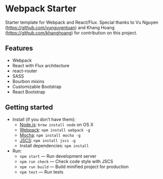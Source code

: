 # Webpack Starter

Starter template for Webpack and React/Flux. Special thanks to Vu Nguyen (https://github.com/vunguyentuan) and Khang Hoang (https://github.com/khanghoang) for contribution on this project.

## Features

* Webpack
* React with Flux architecture
* react-router
* SASS
* Bourbon mixins
* Customizable Bootstrap
* React Bootstrap

## Getting started

* Install (if you don’t have them):
    * [Node.js](http://nodejs.org): `brew install node` on OS X
    * [Webpack](http://webpack.github.io): `npm install webpack -g`
    * [Mocha](http://mochajs.org): `npm install mocha -g`
    * [JSCS](http://jscs.info): `npm install jscs -g`
    * Install dependencies: `npm install`
* Run:
    * `npm start` — Run development server
    * `npm run check` — Check code style with JSCS
    * `npm run build` — Build minified project for production
    * `npm test` — Run tests